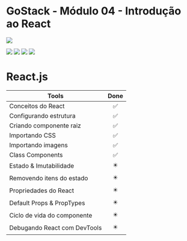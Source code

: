 # GoStack - Módulo 04 - Introdução ao React

![](https://hotmart.s3.amazonaws.com/product_contents/5bfd4a97-5e39-4c99-a871-8d3e969769cc/Course_Image01_580x320.jpg)

![](https://img.shields.io/github/stars/newerton/gostack-modulo04.svg) ![](https://img.shields.io/github/forks/newerton/gostack-modulo04.svg) ![](https://img.shields.io/github/issues/newerton/gostack-modulo04.svg) ![](https://img.shields.io/github/license/newerton/gostack-modulo04.svg)

# React.js

| Tools                        |            Done            |
| ---------------------------- | :------------------------: |
| Conceitos do React           |     :white_check_mark:     |
| Configurando estrutura       |     :white_check_mark:     |
| Criando componente raiz      |     :white_check_mark:     |
| Importando CSS               |     :white_check_mark:     |
| Importando imagens           |     :white_check_mark:     |
| Class Components             |     :white_check_mark:     |
| Estado & Imutabilidade       | :eight_pointed_black_star: |
| Removendo itens do estado    | :eight_pointed_black_star: |
| Propriedades do React        | :eight_pointed_black_star: |
| Default Props & PropTypes    | :eight_pointed_black_star: |
| Ciclo de vida do componente  | :eight_pointed_black_star: |
| Debugando React com DevTools | :eight_pointed_black_star: |
